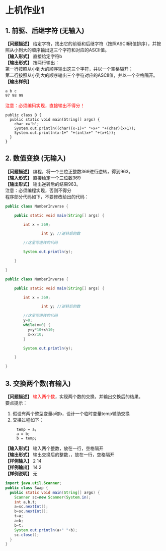 <title>上机作业1</title>
<link rel="stylesheet" href="../../css/style.css">
<h1>上机作业1</h1>

## 1. 前驱、后继字符 (无输入)
**【问题描述】**
给定字符，找出它的前驱和后继字符（按照ASCII码值排序），并按照从小到大的顺序输出这三个字符和对应的ASCII值。  
**【输入形式】**
直接给定字符b  
**【输出形式】**
按两行输出：  
第一行按照从小到大的顺序输出这三个字符，并以一个空格隔开；  
第二行按照从小到大的顺序输出三个字符对应的ASCII值，并以一个空格隔开。  
**【输出样例】**
```
a b c
97 98 99
```
<font color="red">注意：必须编码实现，直接输出不得分！</font>

```
public class B {
  public static void main(String[] args) {
    char x='b';
    System.out.println((char)(x-1)+" "+x+" "+(char)(x+1));
    System.out.println(x-1+" "+(int)x+" "+(x+1));
  }
}
```

## 2. 数值变换 (无输入)
**【问题描述】**
编程，将一个三位正整数369进行逆转，得到963。  
**【输入形式】**
直接给定一个三位数369  
**【输出形式】**
输出逆转后的结果963。  
注意：必须编程实现，否则不得分  
程序部分代码如下，不要修改给出的代码：

```java
public class NumberInverse {

	public static void main(String[] args) {

		int x = 369;

                int y; //逆转后的数

		//这里写逆转的代码

		System.out.println(y);

	}

}
```

```java
public class NumberInverse {

	public static void main(String[] args) {

		int x = 369;

                int y; //逆转后的数

		//这里写逆转的代码
		y=0;
		while(x>0) {
		  y=y*10+x%10;
		  x=x/10;
		}

		System.out.println(y);

	}

}

```

## 3. 交换两个数(有输入)
**【问题描述】**
<font color="red">输入两个数</font>，实现两个数的交换，并输出交换后的结果。  
要点提示：
1. 假设有两个整型变量a和b，设计一个临时变量temp辅助交换  
2. 交换过程如下：

```
     temp = a;
     a = b;
     b = temp;
```

**【输入形式】**
输入两个整数，放在一行，空格隔开  
**【输出形式】**
输出交换后的整数，，放在一行，空格隔开  
**【样例输入】**
2 14  
**【样例输出】**
14 2  
**【样例说明】**
无

```java
import java.util.Scanner;
public class Swap {
  public static void main(String[] args) {
    Scanner sc=new Scanner(System.in);
    int a,b,t;
    a=sc.nextInt();
    b=sc.nextInt();
    t=a;
    a=b;
    b=t;
    System.out.println(a+" "+b);
    sc.close();
  }
}
```
